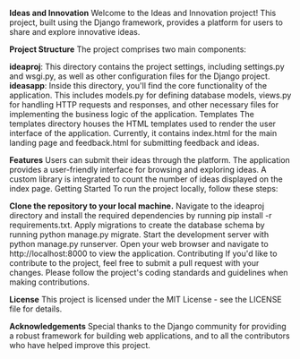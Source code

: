 **Ideas and Innovation**
Welcome to the Ideas and Innovation project! This project, built using the Django framework, provides a platform for users to share and explore innovative ideas.

**Project Structure**
The project comprises two main components:

**ideaproj**: This directory contains the project settings, including settings.py and wsgi.py, as well as other configuration files for the Django project.
**ideasapp**: Inside this directory, you'll find the core functionality of the application. This includes models.py for defining database models, views.py for handling HTTP requests and responses, and other necessary files for implementing the business logic of the application.
Templates
The templates directory houses the HTML templates used to render the user interface of the application. Currently, it contains index.html for the main landing page and feedback.html for submitting feedback and ideas.

**Features**
Users can submit their ideas through the platform.
The application provides a user-friendly interface for browsing and exploring ideas.
A custom library is integrated to count the number of ideas displayed on the index page.
Getting Started
To run the project locally, follow these steps:

**Clone the repository to your local machine.**
Navigate to the ideaproj directory and install the required dependencies by running pip install -r requirements.txt.
Apply migrations to create the database schema by running python manage.py migrate.
Start the development server with python manage.py runserver.
Open your web browser and navigate to http://localhost:8000 to view the application.
Contributing
If you'd like to contribute to the project, feel free to submit a pull request with your changes. Please follow the project's coding standards and guidelines when making contributions.

**License**
This project is licensed under the MIT License - see the LICENSE file for details.

**Acknowledgements**
Special thanks to the Django community for providing a robust framework for building web applications, and to all the contributors who have helped improve this project.


